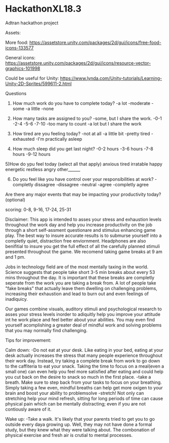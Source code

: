 # HackathonXL18.3
Adtran hackathon project

Assets:

More food: https://assetstore.unity.com/packages/2d/gui/icons/free-food-icons-133577 

General icons: https://assetstore.unity.com/packages/2d/gui/icons/resource-vector-graphics-101998 

Could be useful for Unity: 
https://www.lynda.com/Unity-tutorials/Learning-Unity-2D-Sprites/599611-2.html

Questions 
1) How much work do you have to complete today?
-a lot 
-moderate
-some
-a little
-none

2) How many tasks are assigned to you?
-some, but I share the work.
-0-1
-2-4
-5-6
-7-10
-too many to count
-a lot but I share the work 

3) How tired are you feeling today?
-not at all
-a little bit
-pretty tired
-exhausted
-I'm practically asleep

4) How much sleep did you get last night?
-0-2 hours
-3-6 hours
-7-8 hours
-9-12 hours

5)How do ypu feel today (select all that apply) 
anxious
tired
irratable
happy
energetic
restless
angry
other______

6) Do you feel like you have control over your responsibilities at work?
-completly dissagree
-dissagree
-neutral
-agree
-completly agree

Are there any major events that may be impacting your productivity today? (optional) 

scoring: 0-8, 9-16, 17-24, 25-31


Disclaimer: This app is intended to asses your stress and exhaustion levels throughout the work day and help you increase productivity on the job through a short self-assment questionare and stimulus enhancing game play. The best way to insure accurate results is to submurse yourself into a completly quiet, distraction free enviornment. Headphones are also benifitial to insure you get the full effect of all the carefully planned stimuli presented throughout the game. We recomend taking game breaks at 9 am and 1 pm.

Jobs in technology field are of the most mentally taxing in the world. Science suggests that people take short 3-5 min breaks about every 53 mins throughout the day. It is important that these breaks are completly seperate from the work you are taking a break from. A lot of people take "fake breaks" that actually leave them dwelling on challenging problems, increasing their exhaustion and lead to burn out and even feelings of inadiquicy. 

Our games combine visuals, auditory stimuli and psychological research to asses your stress levels inorder to adiquitly help you improve your attitude int he work place and feel better about your abilities. You may even find yourself acomplishing a greater deal of mindful work and solving problems that you may normally find challenging. 


Tips for improvement:

Calm down:
-Do not eat at your desk. Like eating in your bed, eating at your desk actually increases the stress that many people experience throughout their work day. Instead, try taking a complete break from work to go down to the caffiteria to eat your snack. Taking the time to focus on a meal(even a small one) can even help you feel more satisfied after eating and could help you cut back on the desire to snack so much in the first place.
-take a breath. Make sure to step back from your tasks to focus on your breathing. Simply taking a few even, mindful breaths can help get more oxigen to your brain and boost your ability to problemsolve 
-stretch! Not only can stretching help your mind refresh, sitting for long periods of time can cause physical pain which can be mentally distracting; even if you are not contiously aware of it. 

Wake up:
-Take a walk. It's likely that your parents tried to get you to go outside every daya growing up. Well, they may not have done a formal study, but they knew what they were talking about. The combonation of physical exercise and fresh air is crutial to mental processes.  
